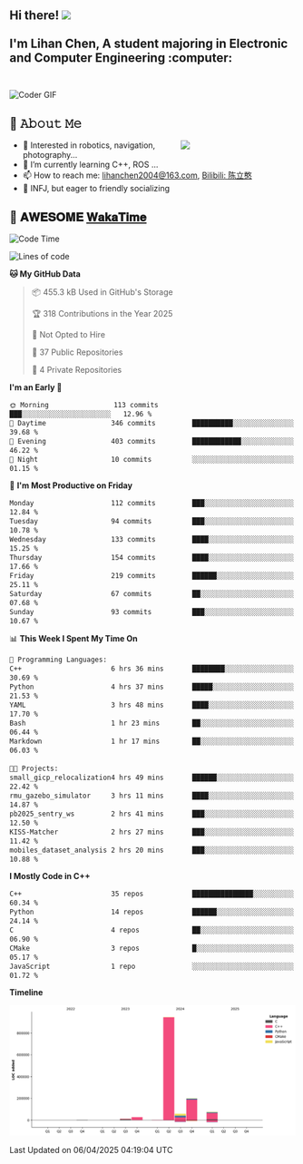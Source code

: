 <h2 align="left">
 <abc>
  <br>Hi there! <img src="https://user-images.githubusercontent.com/42378118/110234147-e3259600-7f4e-11eb-95be-0c4047144dea.gif" width="30"><br>
  <br> I'm Lihan Chen, A student majoring in Electronic and Computer Engineering :computer:<br>
  <br>
 </abc>
</h2>

<img align="center" src="https://media.giphy.com/media/SWoSkN6DxTszqIKEqv/giphy.gif" alt="Coder GIF" width="500">

## :book: 𝙰𝚋𝚘𝚞𝚝 𝙼𝚎

<img align="right" width="40%" src="https://github-readme-stats.vercel.app/api?username=LihanChen2004&show_icons=true&icon_color=CE1D2D&text_color=718096&bg_color=ffffff&hide_title=true" />

- 🌟 Interested in robotics, navigation, photography...
- 🌱 I’m currently learning C++, ROS ... 
- 📫 How to reach me: lihanchen2004@163.com, [Bilibili: 陈立憨](https://space.bilibili.com/170786212)
- 👯 INFJ, but eager to friendly socializing

## 📜 𝐀𝐖𝐄𝐒𝐎𝐌𝐄 [𝐖𝐚𝐤𝐚𝐓𝐢𝐦𝐞](https://github.com/anmol098/waka-readme-stats)

<!--START_SECTION:waka-->
![Code Time](http://img.shields.io/badge/Code%20Time-1%2C017%20hrs%203%20mins-blue)

![Lines of code](https://img.shields.io/badge/From%20Hello%20World%20I%27ve%20Written-1.3%20million%20lines%20of%20code-blue)

**🐱 My GitHub Data** 

> 📦 455.3 kB Used in GitHub's Storage 
 > 
> 🏆 318 Contributions in the Year 2025
 > 
> 🚫 Not Opted to Hire
 > 
> 📜 37 Public Repositories 
 > 
> 🔑 4 Private Repositories 
 > 
**I'm an Early 🐤** 

```text
🌞 Morning                113 commits         ███░░░░░░░░░░░░░░░░░░░░░░   12.96 % 
🌆 Daytime                346 commits         ██████████░░░░░░░░░░░░░░░   39.68 % 
🌃 Evening                403 commits         ████████████░░░░░░░░░░░░░   46.22 % 
🌙 Night                  10 commits          ░░░░░░░░░░░░░░░░░░░░░░░░░   01.15 % 
```
📅 **I'm Most Productive on Friday** 

```text
Monday                   112 commits         ███░░░░░░░░░░░░░░░░░░░░░░   12.84 % 
Tuesday                  94 commits          ███░░░░░░░░░░░░░░░░░░░░░░   10.78 % 
Wednesday                133 commits         ████░░░░░░░░░░░░░░░░░░░░░   15.25 % 
Thursday                 154 commits         ████░░░░░░░░░░░░░░░░░░░░░   17.66 % 
Friday                   219 commits         ██████░░░░░░░░░░░░░░░░░░░   25.11 % 
Saturday                 67 commits          ██░░░░░░░░░░░░░░░░░░░░░░░   07.68 % 
Sunday                   93 commits          ███░░░░░░░░░░░░░░░░░░░░░░   10.67 % 
```


📊 **This Week I Spent My Time On** 

```text
💬 Programming Languages: 
C++                      6 hrs 36 mins       ████████░░░░░░░░░░░░░░░░░   30.69 % 
Python                   4 hrs 37 mins       █████░░░░░░░░░░░░░░░░░░░░   21.53 % 
YAML                     3 hrs 48 mins       ████░░░░░░░░░░░░░░░░░░░░░   17.70 % 
Bash                     1 hr 23 mins        ██░░░░░░░░░░░░░░░░░░░░░░░   06.44 % 
Markdown                 1 hr 17 mins        ██░░░░░░░░░░░░░░░░░░░░░░░   06.03 % 

🐱‍💻 Projects: 
small_gicp_relocalization4 hrs 49 mins       ██████░░░░░░░░░░░░░░░░░░░   22.42 % 
rmu_gazebo_simulator     3 hrs 11 mins       ████░░░░░░░░░░░░░░░░░░░░░   14.87 % 
pb2025_sentry_ws         2 hrs 41 mins       ███░░░░░░░░░░░░░░░░░░░░░░   12.50 % 
KISS-Matcher             2 hrs 27 mins       ███░░░░░░░░░░░░░░░░░░░░░░   11.42 % 
mobiles_dataset_analysis 2 hrs 20 mins       ███░░░░░░░░░░░░░░░░░░░░░░   10.88 % 
```

**I Mostly Code in C++** 

```text
C++                      35 repos            ███████████████░░░░░░░░░░   60.34 % 
Python                   14 repos            ██████░░░░░░░░░░░░░░░░░░░   24.14 % 
C                        4 repos             ██░░░░░░░░░░░░░░░░░░░░░░░   06.90 % 
CMake                    3 repos             █░░░░░░░░░░░░░░░░░░░░░░░░   05.17 % 
JavaScript               1 repo              ░░░░░░░░░░░░░░░░░░░░░░░░░   01.72 % 
```



**Timeline**

![Lines of Code chart](https://raw.githubusercontent.com/LihanChen2004/LihanChen2004/main/assets/bar_graph.png)


 Last Updated on 06/04/2025 04:19:04 UTC
<!--END_SECTION:waka-->

<!--
**LihanChen2004/LihanChen2004** is a ✨ _special_ ✨ repository because its `README.md` (this file) appears on your GitHub profile.

Here are some ideas to get you started:

- 🔭 I’m currently working on ...
- 🌱 I’m currently learning ...
- 👯 I’m looking to collaborate on ...
- 🤔 I’m looking for help with ...
- 💬 Ask me about ...
- 📫 How to reach me: ...
- 😄 Pronouns: ...
- ⚡ Fun fact: ...
-->
